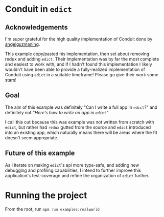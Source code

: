# Conduit in `edict`

## Acknowledgements
I'm super grateful for the high quality implementation of Conduit done by [angelguzmaning](https://github.com/angelguzmaning/ts-redux-react-realworld-example-app).

This example copy/pasted his implementation, then set about removing redux and adding `edict`. Their implementation
was by far the most complete and easiest to work with, and if I hadn't found this implementation I likely wouldn't have 
been able to provide a fully-realized implementation of Conduit using `edict` in a suitable timeframe! Please go give 
their work some stars! 

## Goal 
The aim of this example was definitely "Can I write a full app in `edict`?" and
definitely not _"Here's how to write an app in `edict`"_

I call this out because this was example was not written from scratch with `edict`, but rather 
had `redux` gutted from the source and `edict` introduced into an existing app, which
naturally means there will be areas where the fit doesn't seem appropriate. 

## Future of this example
As I iterate on making `edict`'s api more type-safe, and adding new debugging and profiling capabilities,
I intend to further improve this application's test-coverage and refine the organization of `edict` further. 

# Running the project
From the root, run `npm run examples:realworld`
